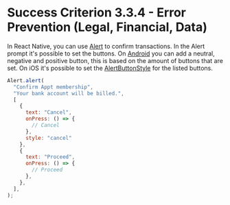 # Success Criterion 3.3.4 - Error Prevention (Legal, Financial, Data)

In React Native, you can use [Alert](https://reactnative.dev/docs/alert) to confirm transactions. In the Alert prompt it's possible to set the buttons. On [Android](https://reactnative.dev/docs/alert#android) you can add a neutral, negative and positive button, this is based on the amount of buttons that are set. On iOS it's possible to set the [AlertButtonStyle](https://reactnative.dev/docs/alert#alertbuttonstyle-ios) for the listed buttons.

```jsx
Alert.alert(
  "Confirm Appt membership",
  "Your bank account will be billed.",
  [
    {
      text: "Cancel",
      onPress: () => {
        // Cancel
      },
      style: "cancel"
    },
    {
      text: "Proceed",
      onPress: () => {
        // Proceed
      },
    },
  ],
);
```